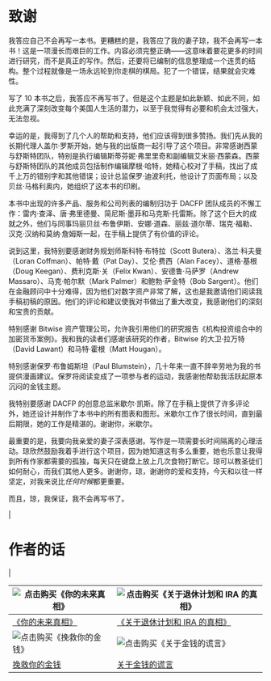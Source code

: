 # 致谢

我答应自己不会再写一本书。更糟糕的是，我答应了我的妻子琼，我不会再写一本书！这是一项漫长而艰巨的工作。内容必须完整正确——这意味着要花更多的时间进行研究，而不是真正的写作。然后，还要将已编制的信息整理成一个连贯的结构。整个过程就像是一场永远轮到你走棋的棋局。犯了一个错误，结果就会灾难性。

写了 10 本书之后，我答应不再写书了。但是这个主题是如此新颖、如此不同，如此充满了深刻改变每个美国人生活的潜力，以至于我觉得有必要和机会太过强大，无法忽视。

幸运的是，我得到了几个人的帮助和支持，他们应该得到很多赞扬。我们先从我的长期代理人盖尔·罗斯开始，她与我的出版商一起引导了这个项目。非常感谢西蒙与舒斯特团队，特别是执行编辑斯蒂芬妮·弗里里奇和副编辑艾米丽·西蒙森。西蒙与舒斯特团队的其他成员包括制作编辑摩根·哈特，她精心校对了手稿，找出了成千上万的错别字和其他错误；设计总监保罗·迪波利托，他设计了页面布局；以及贝丝·马格利奥内，她组织了这本书的印刷。

本书中出现的许多产品、服务和公司列表的编制归功于 DACFP 团队成员的不懈工作：雷内·查泽、唐·弗里德曼、简尼斯·墨菲和马克斯·托雷斯。除了这个巨大的成就之外，他们与同事玛丽贝丝·布鲁伊斯、安娜·道森、丽兹·道尔蒂、瑞克·福勒、汉克·汉纳和莫纳·詹姆斯一起，在手稿上提供了有价值的评论。

说到这里，我特别要感谢财务规划师斯科特·布特拉（Scott Butera）、洛兰·科夫曼（Loran Coffman）、帕特·戴（Pat Day）、艾伦·费西（Alan Facey）、道格·基根（Doug Keegan）、费利克斯·关（Felix Kwan）、安德鲁·马萨罗（Andrew Massaro）、马克·帕尔默（Mark Palmer）和鲍勃·萨金特（Bob Sargent）。他们在金融顾问中十分难得，因为他们对数字资产非常了解，这也是我邀请他们阅读我手稿初稿的原因。他们的评论和建议使我对书做出了重大改变，我感谢他们的深刻和宝贵的贡献。

特别感谢 Bitwise 资产管理公司，允许我引用他们的研究报告《机构投资组合中的加密货币案例》。我和我的读者们感谢该研究的作者，Bitwise 的大卫·拉万特（David Lawant）和马特·霍根（Matt Hougan）。

特别感谢保罗·布鲁姆斯坦（Paul Blumstein），几十年来一直不辞辛劳地为我的书提供漫画建议。保罗将阅读变成了一项参与者的运动，我感谢他帮助我活跃起原本沉闷的金钱主题。

我特别要感谢 DACFP 的创意总监米歇尔·凯斯。除了在手稿上提供了许多评论外，她还设计并制作了本书中的所有图表和图形。米歇尔工作了很长时间，直到最后期限，她的工作是精湛的。谢谢你，米歇尔。

最重要的是，我要向我亲爱的妻子深表感谢。写作是一项需要长时间隔离的心理活动。琼欣然鼓励我着手进行这个项目，因为她知道这有多么重要，她也乐意让我得到所有作家都需要的孤独，每天只在键盘上放上几次食物打断它。琼可以教圣徒们如何耐心，而我们其他人更多。谢谢你，琼，谢谢你的爱和支持，今天和以往一样坚定，对我来说比*任何时候*都更重要。

而且，琼，我保证，我不会再写书了。

|

# 作者的话

|

| ![](https://www.simonandschuster.com/books/The-Truth-About-Your-Future/Ric-Edelman/9781501163821?mcd=ebookrec_auto&utm_campaign=ebookrec_auto "点击购买《你的未来真相》") | ![](https://www.simonandschuster.com/books/The-Truth-About-Retirement-Plans-and-IRAs/Ric-Edelman/9781476739861?mcd=ebookrec_auto&utm_campaign=ebookrec_auto "点击购买《关于退休计划和 IRA 的真相》") |
| --- | --- |
| [《你的未来真相》](https://www.simonandschuster.com/books/The-Truth-About-Your-Future/Ric-Edelman/9781501163821?mcd=ebookrec_auto&utm_campaign=ebookrec_auto "点击购买这本书") | [《关于退休计划和 IRA 的真相》](https://www.simonandschuster.com/books/The-Truth-About-Retirement-Plans-and-IRAs/Ric-Edelman/9781476739861?mcd=ebookrec_auto&utm_campaign=ebookrec_auto "点击购买这本书") |
| ![](https://www.simonandschuster.com/books/Rescue-Your-Money/Ric-Edelman/9781439158067?mcd=ebookrec_auto&utm_campaign=ebookrec_auto "点击购买《挽救你的金钱》") | ![](https://www.simonandschuster.com/books/The-Lies-About-Money/Ric-Edelman/9781416571605?mcd=ebookrec_auto&utm_campaign=ebookrec_auto "点击购买《关于金钱的谎言》") |
| [挽救你的金钱](https://www.simonandschuster.com/books/Rescue-Your-Money/Ric-Edelman/9781439158067?mcd=ebookrec_auto&utm_campaign=ebookrec_auto "点击购买这本书") | [关于金钱的谎言](https://www.simonandschuster.com/books/The-Lies-About-Money/Ric-Edelman/9781416571605?mcd=ebookrec_auto&utm_campaign=ebookrec_auto "点击购买这本书") |
